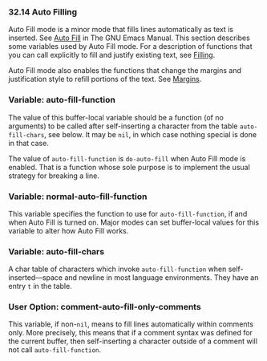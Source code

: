 

### 32.14 Auto Filling

Auto Fill mode is a minor mode that fills lines automatically as text is inserted. See [Auto Fill](https://www.gnu.org/software/emacs/manual/html_node/emacs/Auto-Fill.html#Auto-Fill) in The GNU Emacs Manual. This section describes some variables used by Auto Fill mode. For a description of functions that you can call explicitly to fill and justify existing text, see [Filling](Filling.html).

Auto Fill mode also enables the functions that change the margins and justification style to refill portions of the text. See [Margins](Margins.html).

### Variable: **auto-fill-function**

The value of this buffer-local variable should be a function (of no arguments) to be called after self-inserting a character from the table `auto-fill-chars`, see below. It may be `nil`, in which case nothing special is done in that case.

The value of `auto-fill-function` is `do-auto-fill` when Auto Fill mode is enabled. That is a function whose sole purpose is to implement the usual strategy for breaking a line.

### Variable: **normal-auto-fill-function**

This variable specifies the function to use for `auto-fill-function`, if and when Auto Fill is turned on. Major modes can set buffer-local values for this variable to alter how Auto Fill works.

### Variable: **auto-fill-chars**

A char table of characters which invoke `auto-fill-function` when self-inserted—space and newline in most language environments. They have an entry `t` in the table.

### User Option: **comment-auto-fill-only-comments**

This variable, if non-`nil`, means to fill lines automatically within comments only. More precisely, this means that if a comment syntax was defined for the current buffer, then self-inserting a character outside of a comment will not call `auto-fill-function`.
